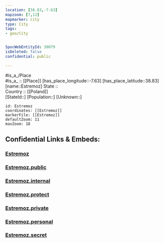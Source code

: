 ```yaml
---
location: [38.83,-7.63] 
mapzoom: [7,12] 
mapmarker: city 
type: City
tags:
- geo/City


SpocWebEntityId: 30079
isDeleted: false
confidential: public

---
```

#is_a_/Place  
#is_a_ :: [[Place]] 
[has_place_longitude::-7.63] 
[has_place_latitude::38.83] 
[name::Estremoz] 
State ::  
Country :: [[Poland]]  
[StateId::] 
[Population::] 
[Unknown::] 


```leaflet
id: Estremoz
coordinates: [[Estremoz]] 
markerFile: [[Estremoz]] 
defaultZoom: 11 
maxZoom: 18
```


## Confidential Links & Embeds: 

### [Estremoz](/_Standards/Earth/Continent/Europe/Europe~South/Portugal/Districts~Portugal/Évora/City/Estremoz.md) 

### [Estremoz.public](/_public/Earth/Continent/Europe/Europe~South/Portugal/Districts~Portugal/Évora/City/Estremoz.public.md) 

### [Estremoz.internal](/_internal/Earth/Continent/Europe/Europe~South/Portugal/Districts~Portugal/Évora/City/Estremoz.internal.md) 

### [Estremoz.protect](/_protect/Earth/Continent/Europe/Europe~South/Portugal/Districts~Portugal/Évora/City/Estremoz.protect.md) 

### [Estremoz.private](/_private/Earth/Continent/Europe/Europe~South/Portugal/Districts~Portugal/Évora/City/Estremoz.private.md) 

### [Estremoz.personal](/_personal/Earth/Continent/Europe/Europe~South/Portugal/Districts~Portugal/Évora/City/Estremoz.personal.md) 

### [Estremoz.secret](/_secret/Earth/Continent/Europe/Europe~South/Portugal/Districts~Portugal/Évora/City/Estremoz.secret.md)


